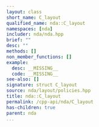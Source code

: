 ```yaml
---
layout: class
short_name: C_layout
qualified_name: nda::C_layout
namespaces: [nda]
includer: nda/nda.hpp
brief: ""
desc: ""
methods: []
non_member_functions: []
example:
  desc: __MISSING__
  code: __MISSING__
see-also: []
signature: struct C_layout
source: nda/layout/policies.hpp
title: nda::C_layout
permalink: /cpp-api/nda/C_layout
has-children: true
parent: nda
...
```


